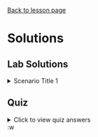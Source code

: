 [Back to lesson page](README.md)

# Solutions
## Lab Solutions

<details><summary>Scenario Title 1</summary>
Solution Steps</details>

## Quiz

<details><summary>Click to view quiz answers</summary>
Questions with Answers</details>:w


